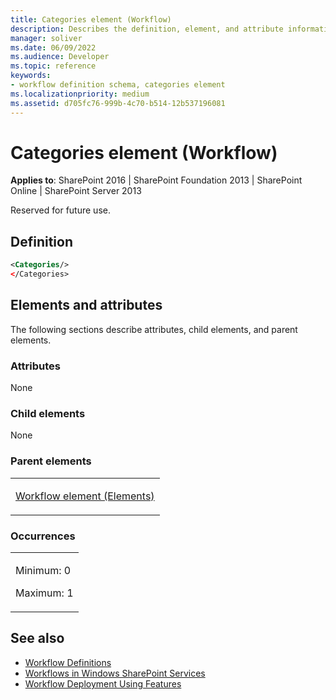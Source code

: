 ```yaml
---
title: Categories element (Workflow)
description: Describes the definition, element, and attribute information for Categories element (Workflow).
manager: soliver
ms.date: 06/09/2022
ms.audience: Developer
ms.topic: reference
keywords:
- workflow definition schema, categories element
ms.localizationpriority: medium
ms.assetid: d705fc76-999b-4c70-b514-12b537196081
---
```


# Categories element (Workflow)

**Applies to**: SharePoint 2016 | SharePoint Foundation 2013 | SharePoint Online | SharePoint Server 2013

Reserved for future use.

## Definition

```XML
<Categories/>
</Categories>
```

## Elements and attributes

The following sections describe attributes, child elements, and parent elements.

### Attributes

None

### Child elements

None

### Parent elements

<table>
<colgroup>
<col width="100%" />
</colgroup>
<tbody>
<tr class="odd">
<td align="left"><p><a href="workflow-element-elements.md">Workflow element (Elements)</a></p></td>
</tr>
</tbody>
</table>

### Occurrences

<table>
<colgroup>
<col width="100%" />
</colgroup>
<tbody>
<tr class="odd">
<td align="left"><p>Minimum: 0</p>
<p>Maximum: 1</p></td>
</tr>
</tbody>
</table>


## See also

- [Workflow Definitions](workflow-definitions.md)
- [Workflows in Windows SharePoint Services](https://msdn.microsoft.com/library/be0888d4-20b2-4d39-bf28-2d8a71829d8e(Office.15).aspx)
- [Workflow Deployment Using Features](https://msdn.microsoft.com/library/ad294f09-483d-4e87-bd19-fa37795ed558(Office.15).aspx)
